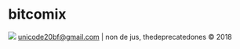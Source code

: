 # bitcomix

![](https://github.com/thedeprecatedones/bitcomix/blob/master/AI/ArtBoard%20Image%20(214).jpg)
unicode20bf@gmail.com | non de jus, thedeprecatedones © 2018

